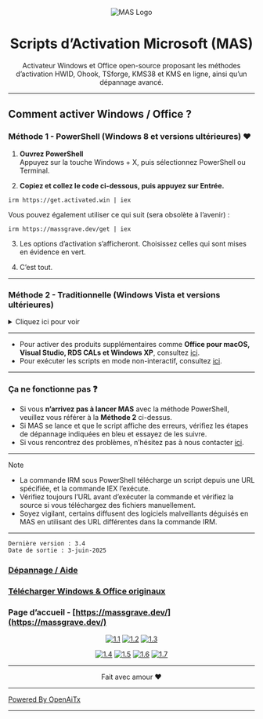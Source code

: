 <p align="center"><img src="https://massgrave.dev/img/logo_small.png" alt="MAS Logo"></p>

<h1 align="center">Scripts d’Activation Microsoft (MAS)</h1>

<p align="center">Activateur Windows et Office open-source proposant les méthodes d’activation HWID, Ohook, TSforge, KMS38 et KMS en ligne, ainsi qu’un dépannage avancé.</p>

<hr>
  
## Comment activer Windows / Office ?

### Méthode 1 - PowerShell (Windows 8 et versions ultérieures) ❤️

1.   **Ouvrez PowerShell**  
	Appuyez sur la touche Windows + X, puis sélectionnez PowerShell ou Terminal.

2.   **Copiez et collez le code ci-dessous, puis appuyez sur Entrée.**  
```
irm https://get.activated.win | iex
```
Vous pouvez également utiliser ce qui suit (sera obsolète à l’avenir) :  
```
irm https://massgrave.dev/get | iex
```

3.   Les options d’activation s’afficheront. Choisissez celles qui sont mises en évidence en vert.

4.   C’est tout.

---

### Méthode 2 - Traditionnelle (Windows Vista et versions ultérieures)

<details>
  <summary>Cliquez ici pour voir</summary>
  
1.   Téléchargez le fichier à l’aide de l’un des liens ci-dessous :  
`https://github.com/massgravel/Microsoft-Activation-Scripts/archive/refs/heads/master.zip`  
ou  
`https://git.activated.win/massgrave/Microsoft-Activation-Scripts/archive/master.zip`
2.   Faites un clic droit sur le fichier zip téléchargé et extrayez-le.
3.   Dans le dossier extrait, trouvez le dossier nommé `All-In-One-Version`.
4.   Exécutez le fichier nommé `MAS_AIO.cmd`.
5.   Les options d’activation apparaîtront. Suivez les instructions à l’écran.
6.   C’est tout.

</details>

---

- Pour activer des produits supplémentaires comme **Office pour macOS, Visual Studio, RDS CALs et Windows XP**, consultez [ici](https://massgrave.dev/unsupported_products_activation).
- Pour exécuter les scripts en mode non-interactif, consultez [ici](https://massgrave.dev/command_line_switches).

---

### Ça ne fonctionne pas ❓

- Si vous **n’arrivez pas à lancer MAS** avec la méthode PowerShell, veuillez vous référer à la **Méthode 2** ci-dessus.
- Si MAS se lance et que le script affiche des erreurs, vérifiez les étapes de dépannage indiquées en bleu et essayez de les suivre.
- Si vous rencontrez des problèmes, n’hésitez pas à nous contacter [ici](https://massgrave.dev/troubleshoot).

---

> [!NOTE]
>
> - La commande IRM sous PowerShell télécharge un script depuis une URL spécifiée, et la commande IEX l’exécute.
> - Vérifiez toujours l’URL avant d’exécuter la commande et vérifiez la source si vous téléchargez des fichiers manuellement.
> - Soyez vigilant, certains diffusent des logiciels malveillants déguisés en MAS en utilisant des URL différentes dans la commande IRM.

---

```
Dernière version : 3.4
Date de sortie : 3-juin-2025
```

### [Dépannage / Aide](https://massgrave.dev/troubleshoot)
### [Télécharger Windows & Office originaux](https://massgrave.dev/genuine-installation-media)
### Page d’accueil - [https://massgrave.dev/](https://massgrave.dev/)

<div align="center">
  
[![1.1]][1]
[![1.2]][2]
[![1.3]][3]

</div>

<div align="center">
  
[![1.4]][4]
[![1.5]][5]
[![1.6]][6]
[![1.7]][7]

</div>

[1.1]: https://massgrave.dev/img/logo_github.png (GitHub)
[1.2]: https://massgrave.dev/img/logo_azuredevops.png (AzureDevOps)
[1.3]: https://massgrave.dev/img/logo_gitea.png (Self-hosted Git)

[1.4]: https://massgrave.dev/img/logo_discord.png (Discuter avec nous sans inscription)
[1.5]: https://massgrave.dev/img/logo_reddit.png (Reddit)
[1.6]: https://massgrave.dev/img/logo_bluesky.png (Bluesky)
[1.7]: https://massgrave.dev/img/logo_x.png (Twitter)

[1]: https://github.com/massgravel/Microsoft-Activation-Scripts
[2]: https://dev.azure.com/massgrave/_git/Microsoft-Activation-Scripts
[3]: https://git.activated.win/massgrave/Microsoft-Activation-Scripts
[4]: https://discord.gg/j2yFsV5ZVC
[5]: https://www.reddit.com/r/MAS_Activator
[6]: https://bsky.app/profile/massgrave.dev
[7]: https://twitter.com/massgravel

---

<p align="center">Fait avec amour ❤️</p>

---

[Powered By OpenAiTx](https://github.com/OpenAiTx/OpenAiTx)

---